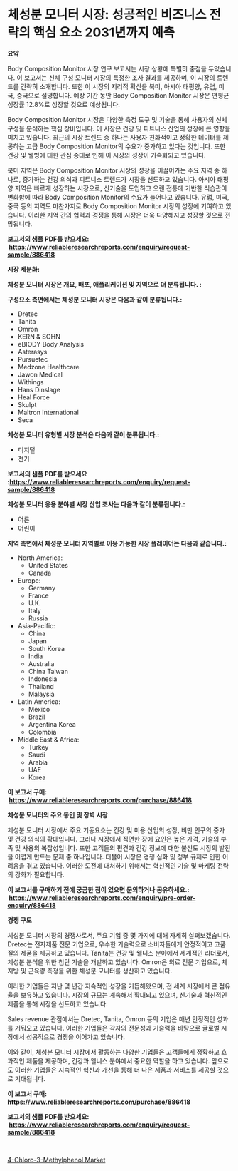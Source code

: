 <p><h1>체성분 모니터 시장: 성공적인 비즈니스 전략의 핵심 요소 2031년까지 예측</h1></p><p><strong>요약</strong></p>
<p><p>Body Composition Monitor 시장 연구 보고서는 시장 상황에 특별히 중점을 두었습니다. 이 보고서는 신체 구성 모니터 시장의 특정한 조사 결과를 제공하며, 이 시장의 트렌드를 간략히 소개합니다. 또한 이 시장의 지리적 확산을 북미, 아시아 태평양, 유럽, 미국, 중국으로 설명합니다. 예상 기간 동안 Body Composition Monitor 시장은 연평균 성장률 12.8%로 성장할 것으로 예상됩니다.</p><p>Body Composition Monitor 시장은 다양한 측정 도구 및 기술을 통해 사용자의 신체 구성을 분석하는 핵심 장비입니다. 이 시장은 건강 및 피트니스 산업의 성장에 큰 영향을 미치고 있습니다. 최근의 시장 트렌드 중 하나는 사용자 친화적이고 정확한 데이터를 제공하는 고급 Body Composition Monitor의 수요가 증가하고 있다는 것입니다. 또한 건강 및 웰빙에 대한 관심 증대로 인해 이 시장의 성장이 가속화되고 있습니다.</p><p>북미 지역은 Body Composition Monitor 시장의 성장을 이끌어가는 주요 지역 중 하나로, 증가하는 건강 의식과 피트니스 트렌드가 시장을 선도하고 있습니다. 아시아 태평양 지역은 빠르게 성장하는 시장으로, 신기술을 도입하고 오랜 전통에 기반한 식습관이 변화함에 따라 Body Composition Monitor의 수요가 늘어나고 있습니다. 유럽, 미국, 중국 등의 지역도 마찬가지로 Body Composition Monitor 시장의 성장에 기여하고 있습니다. 이러한 지역 간의 협력과 경쟁을 통해 시장은 더욱 다양해지고 성장할 것으로 전망됩니다.</p></p>
<p><strong>보고서의 샘플 PDF를 받으세요: &nbsp;<a href="https://www.reliableresearchreports.com/enquiry/request-sample/886418">https://www.reliableresearchreports.com/enquiry/request-sample/886418</a></strong></p>
<p><strong>시장 세분화:</strong></p>
<p><strong> 체성분 모니터 시장은 개요, 배포, 애플리케이션 및 지역으로 더 분류됩니다. :</strong></p>
<p><strong>구성요소 측면에서는 체성분 모니터 시장은 다음과 같이 분류됩니다.:</strong></p>
<p><ul><li>Dretec</li><li>Tanita</li><li>Omron</li><li>KERN & SOHN</li><li>eBIODY Body Analysis</li><li>Asterasys</li><li>Pursuetec</li><li>Medzone Healthcare</li><li>Jawon Medical</li><li>Withings</li><li>Hans Dinslage</li><li>Heal Force</li><li>Skulpt</li><li>Maltron International</li><li>Seca</li></ul></p>
<p><strong> 체성분 모니터 유형별 시장 분석은 다음과 같이 분류됩니다.:</strong></p>
<p><ul><li>디지털</li><li>전기</li></ul></p>
<p><strong>보고서의 샘플 PDF를 받으세요 :<a href="https://www.reliableresearchreports.com/enquiry/request-sample/886418">https://www.reliableresearchreports.com/enquiry/request-sample/886418</a></strong></p>
<p><strong> 체성분 모니터 응용 분야별 시장 산업 조사는 다음과 같이 분류됩니다.:</strong></p>
<p><ul><li>어른</li><li>어린이</li></ul></p>
<p><strong>지역 측면에서 체성분 모니터 지역별로 이용 가능한 시장 플레이어는 다음과 같습니다.:</strong></p>
<p><ul>
    <li>
        North America:
        <ul>
            <li>United States</li>
            <li>Canada</li>
        </ul>
    </li>
    <li>
        Europe:
        <ul>
            <li>Germany</li>
            <li>France</li>
            <li>U.K.</li>
            <li>Italy</li>
            <li>Russia</li>
        </ul>
    </li>
    <li>
        Asia-Pacific:
        <ul>
            <li>China</li>
            <li>Japan</li>
            <li>South Korea</li>
            <li>India</li>
            <li>Australia</li>
            <li>China Taiwan</li>
            <li>Indonesia</li>
            <li>Thailand</li>
            <li>Malaysia</li>
        </ul>
    </li>
    <li>
        Latin America:
        <ul>
            <li>Mexico</li>
            <li>Brazil</li>
            <li>Argentina Korea</li>
            <li>Colombia</li>
        </ul>
    </li>
    <li>
        Middle East & Africa:
        <ul>
            <li>Turkey</li>
            <li>Saudi</li>
            <li>Arabia</li>
            <li>UAE</li>
            <li>Korea</li>
        </ul>
    </li>
    </ul></p>
<p><strong>이 보고서 구매: &nbsp;<a href="https://www.reliableresearchreports.com/purchase/886418">https://www.reliableresearchreports.com/purchase/886418</a></strong></p>
<p><strong>체성분 모니터의 주요 동인 및 장벽 시장</strong></p>
<p><p>체성분 모니터 시장에서 주요 기동요소는 건강 및 미용 산업의 성장, 비만 인구의 증가 및 건강 의식의 확대입니다. 그러나 시장에서 직면한 장애 요인은 높은 가격, 기술의 부족 및 사용의 복잡성입니다. 또한 고객들의 편견과 건강 정보에 대한 불신도 시장의 발전을 어렵게 만드는 문제 중 하나입니다. 더불어 시장은 경쟁 심화 및 정부 규제로 인한 어려움을 겪고 있습니다. 이러한 도전에 대처하기 위해서는 혁신적인 기술 및 마케팅 전략의 강화가 필요합니다.</p></p>
<p><strong>이 보고서를 구매하기 전에 궁금한 점이 있으면 문의하거나 공유하세요.: &nbsp;<a href="https://www.reliableresearchreports.com/enquiry/pre-order-enquiry/886418">https://www.reliableresearchreports.com/enquiry/pre-order-enquiry/886418</a></strong></p>
<p><strong>경쟁 구도</strong></p>
<p><p>체성분 모니터 시장의 경쟁사로서, 주요 기업 중 몇 가지에 대해 자세히 살펴보겠습니다. Dretec는 전자제품 전문 기업으로, 우수한 기술력으로 소비자들에게 안정적이고 고품질의 제품을 제공하고 있습니다. Tanita는 건강 및 웰니스 분야에서 세계적인 리더로서, 체성분 분석을 위한 첨단 기술을 개발하고 있습니다. Omron은 의료 전문 기업으로, 체지방 및 근육량 측정을 위한 체성분 모니터를 생산하고 있습니다.</p><p>이러한 기업들은 지난 몇 년간 지속적인 성장을 거듭해왔으며, 전 세계 시장에서 큰 점유율을 보유하고 있습니다. 시장의 규모는 계속해서 확대되고 있으며, 신기술과 혁신적인 제품을 통해 시장을 선도하고 있습니다.</p><p>Sales revenue 관점에서는 Dretec, Tanita, Omron 등의 기업은 매년 안정적인 성과를 거둬오고 있습니다. 이러한 기업들은 각자의 전문성과 기술력을 바탕으로 글로벌 시장에서 성공적으로 경쟁을 이어가고 있습니다.</p><p>이와 같이, 체성분 모니터 시장에서 활동하는 다양한 기업들은 고객들에게 정확하고 효과적인 제품을 제공하며, 건강과 웰니스 분야에서 중요한 역할을 하고 있습니다. 앞으로도 이러한 기업들은 지속적인 혁신과 개선을 통해 더 나은 제품과 서비스를 제공할 것으로 기대됩니다.</p></p>
<p><strong>이 보고서 구매: &nbsp; <a href="https://www.reliableresearchreports.com/purchase/886418">https://www.reliableresearchreports.com/purchase/886418</a></strong></p>
<p><strong>보고서의 샘플 PDF를 받으세요: &nbsp;<a href="https://www.reliableresearchreports.com/enquiry/request-sample/886418">https://www.reliableresearchreports.com/enquiry/request-sample/886418</a></strong><strong></strong></p>
<p>&nbsp;</p>
<p><p><a href="https://github.com/Hazelklievgspy6vdcsmu106w/Market-Research-Report-List-1/blob/main/4-chloro-3-methylphenol-market.md">4-Chloro-3-Methylphenol Market</a></p></p>